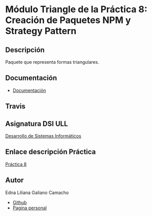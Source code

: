 
# Módulo Triangle de la Práctica 8: Creación de Paquetes NPM y Strategy Pattern


## Descripción

Paquete que representa formas triangulares.

## Documentación

* [Documentación](https://ull-esit-dsi-1617.github.io/creacion-de-paquetes-npm-edna-joseluis-kevin-35l2v3-triangle/)

## Travis



## Asignatura DSI ULL

[Desarrollo de Sistemas Informáticos](https://campusvirtual.ull.es/1617/course/view.php?id=1136)

## Enlace descripción Práctica

[Práctica 8](https://casianorodriguezleon.gitbooks.io/ull-esit-1617/content/practicas/practicamodulestrategypattern.html)

## Autor

Edna Liliana Galiano Camacho  
* [Github](https://github.com/ednagc)
* [Pagina personal](https://ednagc.github.io/edna-galiano/)
